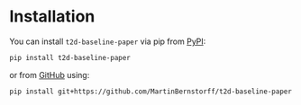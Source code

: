 # Installation

You can install `t2d-baseline-paper` via pip from [PyPI]:

```bash
pip install t2d-baseline-paper
```

or from [GitHub] using:

```bash
pip install git+https://github.com/MartinBernstorff/t2d-baseline-paper
```

[pip]: https://pip.pypa.io/en/stable/
[PyPI]: https://pypi.org/project/t2d-baseline-paper/
[GitHub]: https://github.com/MartinBernstorff/t2d-baseline-paper
